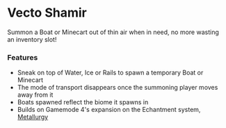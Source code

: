 # Vecto Shamir<!--$headerTitle--><!--$pmc:delete-->

Summon a Boat or Minecart out of thin air when in need, no more wasting an inventory slot!<!--$pmc:headerSize-->

### Features
- Sneak on top of Water, Ice or Rails to spawn a temporary Boat or Minecart
- The mode of transport disappears once the summoning player moves away from it
- Boats spawned reflect the biome it spawns in
- Builds on Gamemode 4's expansion on the Echantment system, [Metallurgy]($dynamicLink:gm4_metallurgy)
